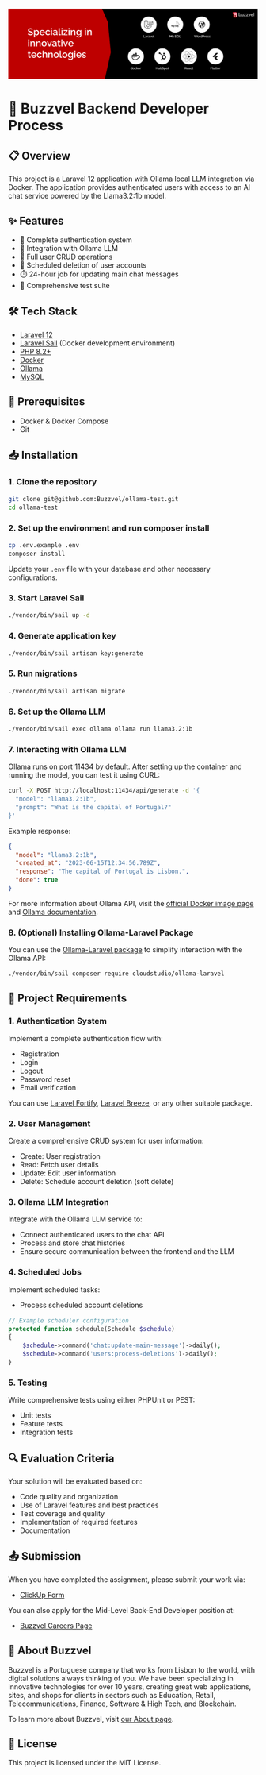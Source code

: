 ![Buzzvel](/.github/profile/banner/buzzvel-banner.png)

# 🚀 Buzzvel Backend Developer Process

## 📋 Overview

This project is a Laravel 12 application with Ollama local LLM integration via Docker. The application provides authenticated users with access to an AI chat service powered by the Llama3.2:1b model.

## ✨ Features

- 🔐 Complete authentication system
- 🤖 Integration with Ollama LLM
- 👤 Full user CRUD operations
- 🔄 Scheduled deletion of user accounts
- ⏱️ 24-hour job for updating main chat messages
- 🧪 Comprehensive test suite

## 🛠️ Tech Stack

- [Laravel 12](https://laravel.com/docs/12.x)
- [Laravel Sail](https://laravel.com/docs/12.x/sail) (Docker development environment)
- [PHP 8.2+](https://www.php.net/releases/8.2/en.php)
- [Docker](https://docs.docker.com/get-started/)
- [Ollama](https://hub.docker.com/r/ollama/ollama)
- [MySQL](https://dev.mysql.com/doc/)

## 🚦 Prerequisites

- Docker & Docker Compose
- Git

## 📥 Installation

### 1. Clone the repository

```bash
git clone git@github.com:Buzzvel/ollama-test.git
cd ollama-test
```

### 2. Set up the environment and run composer install

```bash
cp .env.example .env
composer install
```

Update your `.env` file with your database and other necessary configurations.

### 3. Start Laravel Sail

```bash
./vendor/bin/sail up -d
```

### 4. Generate application key

```bash
./vendor/bin/sail artisan key:generate
```

### 5. Run migrations

```bash
./vendor/bin/sail artisan migrate
```

### 6. Set up the Ollama LLM

```bash
./vendor/bin/sail exec ollama ollama run llama3.2:1b
```

### 7. Interacting with Ollama LLM

Ollama runs on port 11434 by default. After setting up the container and running the model, you can test it using CURL:

```bash
curl -X POST http://localhost:11434/api/generate -d '{
  "model": "llama3.2:1b",
  "prompt": "What is the capital of Portugal?"
}'
```

Example response:
```json
{
  "model": "llama3.2:1b",
  "created_at": "2023-06-15T12:34:56.789Z",
  "response": "The capital of Portugal is Lisbon.",
  "done": true
}
```

For more information about Ollama API, visit the [official Docker image page](https://hub.docker.com/r/ollama/ollama) and [Ollama documentation](https://github.com/ollama/ollama).

### 8. (Optional) Installing Ollama-Laravel Package

You can use the [Ollama-Laravel package](https://github.com/cloudstudio/ollama-laravel) to simplify interaction with the Ollama API:

```bash
./vendor/bin/sail composer require cloudstudio/ollama-laravel
```

## 🧩 Project Requirements

### 1. Authentication System

Implement a complete authentication flow with:
- Registration
- Login
- Logout
- Password reset
- Email verification

You can use [Laravel Fortify](https://laravel.com/docs/12.x/fortify), [Laravel Breeze](https://laravel.com/docs/12.x/starter-kits#laravel-breeze), or any other suitable package.

### 2. User Management

Create a comprehensive CRUD system for user information:
- Create: User registration
- Read: Fetch user details
- Update: Edit user information
- Delete: Schedule account deletion (soft delete)

### 3. Ollama LLM Integration

Integrate with the Ollama LLM service to:
- Connect authenticated users to the chat API
- Process and store chat histories
- Ensure secure communication between the frontend and the LLM

### 4. Scheduled Jobs

Implement scheduled tasks:
- Process scheduled account deletions

```php
// Example scheduler configuration
protected function schedule(Schedule $schedule)
{
    $schedule->command('chat:update-main-message')->daily();
    $schedule->command('users:process-deletions')->daily();
}
```

### 5. Testing

Write comprehensive tests using either PHPUnit or PEST:
- Unit tests
- Feature tests
- Integration tests

## 🔍 Evaluation Criteria

Your solution will be evaluated based on:
- Code quality and organization
- Use of Laravel features and best practices
- Test coverage and quality
- Implementation of required features
- Documentation

## 📤 Submission

When you have completed the assignment, please submit your work via:

- [ClickUp Form](https://forms.clickup.com/6647387/f/6avjv-18455/PLUYAZ40HA3XTQOEFW)

You can also apply for the Mid-Level Back-End Developer position at:

- [Buzzvel Careers Page](https://buzzvel.com/careers/mid-level-back-end-developer)

## 🏢 About Buzzvel

Buzzvel is a Portuguese company that works from Lisbon to the world, with digital solutions always thinking of you. We have been specializing in innovative technologies for over 10 years, creating great web applications, sites, and shops for clients in sectors such as Education, Retail, Telecommunications, Finance, Software & High Tech, and Blockchain.

To learn more about Buzzvel, visit [our About page](https://buzzvel.com/about).

## 📝 License

This project is licensed under the MIT License.
